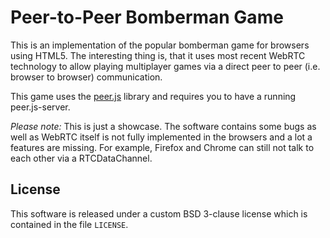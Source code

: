 Peer-to-Peer Bomberman Game
===========================

This is an implementation of the popular bomberman game for browsers using HTML5. The interesting thing is, that it uses most recent WebRTC technology to allow playing multiplayer games via a direct peer to peer (i.e. browser to browser) communication.

This game uses the [peer.js](http://peerjs.com) library and requires you to have a running peer.js-server.

*Please note:* This is just a showcase. The software contains some bugs as well as WebRTC itself is not fully implemented in the browsers and a lot a features are missing. For example, Firefox and Chrome can still not talk to each other via a RTCDataChannel.

License
-------

This software is released under a custom BSD 3-clause license which is contained in the file `LICENSE`.
